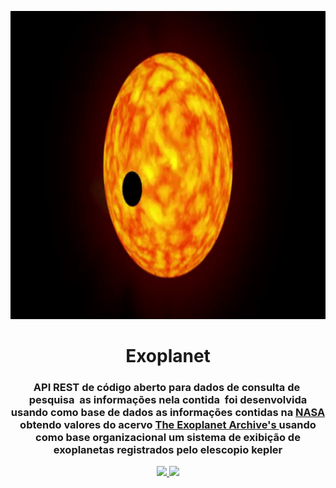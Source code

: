 <p align="center"><img src="img/logo-exo.gif" width = "833px" height="493px"></p>

<h1 align="center">Exoplanet</h1>

 
 <h3 align="center">
API REST de código aberto para dados de consulta de  pesquisa  as informações nela contida  foi desenvolvida usando como base de dados as informações contidas na <a href="https://www.nasa.gov/subject/6893/nebulae/" target="_blank">NASA</a>
 obtendo valores do acervo <a href="https://chandra.harvard.edu/photo/2007/orion/" target="_blank">The Exoplanet Archive's </a> usando como base organizacional um sistema de exibição de exoplanetas registrados pelo elescopio kepler
<p align="center">
 
 
<a href="https://www.travis-ci.com/github/Mario23junior/Api-Nebulosas/pull_requests" target="_blank"><img src="https://www.travis-ci.com/Mario23junior/Api-Nebulosas.svg?branch=main">
<a href="https://en.wikipedia.org/wiki/Representational_state_transfer"><img src="https://img.shields.io/badge/interface-REST-brightgreen.svg?longCache=true&style=flat-square" target="_blank"></a>
</p>

<!-- ## Resultado dos dados da API

```json


```
 -->
